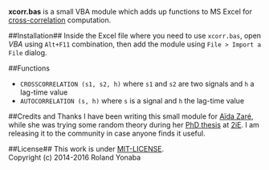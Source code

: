 __xcorr.bas__ is a small VBA module which adds up functions to MS Excel for [cross-correlation](https://en.wikipedia.org/wiki/Cross-correlation) computation.

##Installation##
Inside the Excel file where you need to use `xcorr.bas`, open *VBA* using `Alt+F11` combination, then add the module using `File > Import a File` dialog.

##Functions
* `CROSSCORRELATION (s1, s2, h)` where `s1` and `s2` are two signals and `h` a lag-time value
* `AUTOCORRELATION (s, h)` where `s` is a signal and `h` the lag-time value

##Credits and Thanks
I have been writing this small module for [Aïda Zaré](https://www.linkedin.com/in/zare-a%C3%AFda-97a50219/en), while she was trying some random theory during her [PhD thesis](http://www.2ie-edu.org/soutenance-de-these-de-aida-zare/) at [2iE](http://www.2ie-edu.org). I am releasing it to the community in case anyone finds it useful.

##License##
This work is under [MIT-LICENSE](http://www.opensource.org/licenses/mit-license.php).<br/>
Copyright (c) 2014-2016 Roland Yonaba